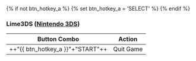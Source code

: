 {% if not btn_hotkey_a %}
{% set btn_hotkey_a = 'SELECT' %}
{% endif %}
### Lime3DS ([Nintendo 3DS](../../../systems/3ds))

| Button Combo | Action |
| -- | -- |
| ++"{{ btn_hotkey_a }}"+"START"++ | Quit Game |

